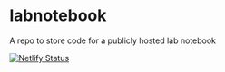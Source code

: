 # labnotebook
A repo to store code for a publicly hosted lab notebook

[![Netlify Status](https://api.netlify.com/api/v1/badges/57b5afb9-3f5e-47bf-ba28-5e019484db09/deploy-status)](https://app.netlify.com/sites/lorentznotebook/deploys)